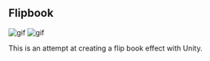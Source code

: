 Flipbook
--------

![gif](https://i.imgur.com/xFivlat.gif)
![gif](https://i.imgur.com/TKLbPwE.gif)

This is an attempt at creating a flip book effect with Unity.
